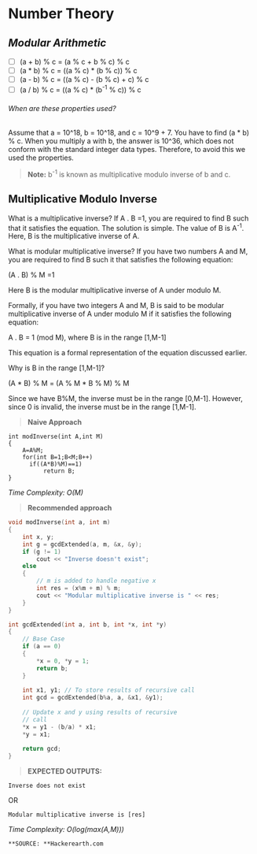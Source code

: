 # **Number Theory**
## _Modular Arithmetic_

- [ ] (a + b) \% c = (a \% c + b \% c) \% c
- [ ] (a * b) \% c = ((a \% c) * (b \% c)) \% c
- [ ] (a - b) \% c = ((a \% c) - (b \% c) + c) \% c
- [ ] (a / b) \% c = ((a \% c) * (b<sup>-1</sup> \% c)) \% c

###### When are these properties used?
Assume that a = 10^18, b = 10^18, and c = 10^9 + 7. You have to find (a * b) \% c.
When you multiply a with b, the answer is 10^36, which does not conform with the standard integer data types. Therefore, to avoid this we used the properties.

> **Note:** b<sup>-1</sup> is known as multiplicative modulo inverse of b and c.

## Multiplicative Modulo Inverse

What is a multiplicative inverse? If A . B =1, you are required to find B such that it satisfies the equation. The solution is simple. The value of B is A<sup>-1</sup>. Here, B is the multiplicative inverse of A.

What is modular multiplicative inverse? If you have two numbers A and M, you are required to find B such it that satisfies the following equation:

(A . B) \% M =1

Here B is the modular multiplicative inverse of A under modulo M.

Formally, if you have two integers A and M, B is said to be modular multiplicative inverse of A under modulo M if it satisfies the following equation:

A . B = 1 (mod M), where B is in the range [1,M-1]

This equation is a formal representation of the equation discussed earlier.

Why is B in the range [1,M-1]?

(A * B) \% M = (A \% M * B \% M) \% M

Since we have B%M, the inverse must be in the range [0,M-1]. However, since 0 is invalid, the inverse must be in the range [1,M-1].

> **Naive Approach**

    int modInverse(int A,int M)
    {
        A=A%M;
        for(int B=1;B<M;B++)
          if((A*B)%M)==1)
              return B;
    }
_Time Complexity: O(M)_



> **Recommended approach**

```cpp
void modInverse(int a, int m)
{
    int x, y;
    int g = gcdExtended(a, m, &x, &y);
    if (g != 1)
        cout << "Inverse doesn't exist";
    else
    {
        // m is added to handle negative x
        int res = (x%m + m) % m;
        cout << "Modular multiplicative inverse is " << res;
    }
}
```

```cpp
int gcdExtended(int a, int b, int *x, int *y)
{
    // Base Case
    if (a == 0)
    {
        *x = 0, *y = 1;
        return b;
    }
 
    int x1, y1; // To store results of recursive call
    int gcd = gcdExtended(b%a, a, &x1, &y1);
 
    // Update x and y using results of recursive
    // call
    *x = y1 - (b/a) * x1;
    *y = x1;
 
    return gcd;
}
```

> **EXPECTED OUTPUTS:** 
```
Inverse does not exist
```
   
   OR
   
   
   
```
Modular multiplicative inverse is [res]
```
_Time Complexity: O(log(max(A,M)))_

```
**SOURCE: **Hackerearth.com
```

